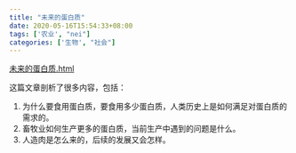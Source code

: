 ```yaml
---
title: "未来的蛋白质"
date: 2020-05-16T15:54:33+08:00
tags: ['农业', "nei"]
categories: ['生物', "社会"]
---
```


[未来的蛋白质.html](/science/未来的蛋白质.html)

这篇文章剖析了很多内容，包括：

1. 为什么要食用蛋白质，要食用多少蛋白质，人类历史上是如何满足对蛋白质的需求的。
2. 畜牧业如何生产更多的蛋白质，当前生产中遇到的问题是什么。
3. 人造肉是怎么来的，后续的发展又会怎样。